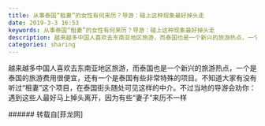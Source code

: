 ```yaml
---
title: 从事泰国“租妻”的女性有何来历？导游：碰上这种现象最好掉头走
date: 2019-3-3 16:53
keywords: 从事泰国“租妻”的女性有何来历？导游：碰上这种现象最好掉头走
description: 越来越多中国人喜欢去东南亚地区旅游，而泰国也是一个新兴的旅游热点，一个是泰国的旅游费用很便宜，还有一个是泰国有些非常特殊的项目。不知道大家有没有听过“租妻”这个项目，在泰国街头随处可见这样的中介。不过当地的导游会劝你：遇到这些人最好马上掉头离开，因为有些“妻子”来历不一样
categories: sharing
---
```

<td class="t_f" id="postmessage_3149708">

越来越多中国人喜欢去东南亚地区旅游，而泰国也是一个新兴的旅游热点，一个是泰国的旅游费用很便宜，还有一个是泰国有些非常特殊的项目。不知道大家有没有听过“租妻”这个项目，在泰国街头随处可见这样的中介。不过当地的导游会劝你：遇到这些人最好马上掉头离开，因为有些“妻子”来历不一样<br/>
</td>
###### 转载自[菲龙网]